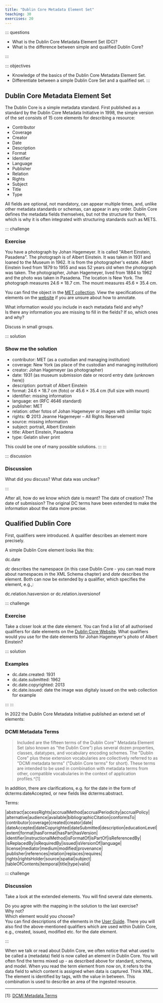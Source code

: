```yaml
---
title: "Dublin Core Metadata Element Set"
teaching: 30
exercises: 20
---
```


::: questions 

- What is the Dublin Core Metadata Element Set (DC)?
- What is the difference between simple and qualified Dublin Core? 

:::

::: objectives

- Knowledge of the basics of the Dublin Core Metadata Element Set. 
- Differentiate between a simple Dublin Core Set and a qualified set.
:::


## Dublin Core Metadata Element Set

The Dublin Core is a simple metadata standard. First published as a standard by the Dublin Core Metadata Initiative in 1998, 
the simple version of the set consists of 15 core elements for describing a resource:

* Contributor
* Coverage
* Creator
* Date
* Description
* Format
* Identifier
* Language
* Publisher
* Relation
* Rights
* Subject
* Title
* Type
  
All fields are optional, not mandatory, can appear multiple times, and, unlike other metadata standards or schemas, can appear in any order. 
Dublin Core defines the metadata fields themselves, but not the structure for them, which is why it is often integrated with structuring standards such as METS. 

::: challenge 

### Exercise

You have a photograph by Johan Hagemeyer. It is called "Albert Einstein, Pasadena". The photograph is of Albert Einstein. 
It was taken in 1931 and loaned to the Museum in 1962. It is from the photographer's estate. Albert Einstein lived from 1879 to 1955 and was 52 years old when the photograph was taken. The photographer, Johan Hagemeyer, lived from 1884 to 1962 and the photo was taken in Pasadena. The location is New York. The photograph measures 24.6 × 18.7 cm. The mount measures 45.6 × 35.4 cm. 

You can find the object in the [MET collection](https://www.metmuseum.org/art/collection/search/270713). View the specifications of the elements on the [website](https://www.dublincore.org/specifications/dublin-core/dces/) if you are unsure about how to annotate. 

What information would you include in each metadata field and why?   
Is there any information you are missing to fill in the fields? If so, which ones and why?  
  
Discuss in small groups.

::: solution

### Show me the solution

* contributor: MET (as a custodian and managing institution)
* coverage: New York (as place of the custodian and managing institution)
* creator: Johan Hagemeyer (as photographer)
* date: 1931 (as museum submission date or record entry date (unknown here))
* description: portrait of Albert Einstein
* format: 24.6 × 18.7 cm (foto) or 45.6 × 35.4 cm (full size with mount)
* identifier: missing information
* language: en (RFC 4646 standard)
* publisher: MET
* relation: other fotos of Johan Hagemeyer or images with similiar topic
* rights: © 2013 Jeanne Hagemeyer – All Rights Reserved
* source: missing information
* subject: portrait, Albert Einstein
* title:  Albert Einstein, Pasadena
* type: Gelatin silver print

This could be one of many possible solutions. 
:::
:::

::: discussion

### Discussion

What did you discuss? What data was unclear? 

:::

After all, how do we know which date is meant? The date of creation? The date of submission? The original DC terms have been extended to make the information about the data more precise. 

## Qualified Dublin Core 

First, qualifiers were introduced. A qualifier describes an element more precisely. 

A simple Dublin Core element looks like this:

dc.date

*dc* describes the namespace (in this case Dublin Core - you can read more about namespaces in the XML Schema chapter) and *date* describes the element. Both can now be extended by a qualifier, which specifies the element, e.g.,:

dc.relation.hasversion or dc.relation.isversionof

::: challenge 

### Exercise

Take a closer look at the date element. You can find a list of all authorised qualifiers for date elements on the [Dublin Core Website](https://www.dublincore.org/specifications/dublin-core/usageguide/qualifiers/). What qualifiers would you use for the date elements for Johan Hagemeyer's photo of Albert Einstein?  

::: solution

### Examples

* dc.date.created: 1931
* dc.date.submitted: 1962
* dc.date.copyrighted: 2013
* dc.date.issued: date the image was digitaly issued on the web collection for example

:::
:::

In 2022 the Dublin Core Metadata Initiative published an extend set of elements: 

### DCMI Metadata Terms  

> Included are the fifteen terms of the Dublin Core™ Metadata Element Set (also known as "the Dublin Core") plus several dozen properties, classes, datatypes, and vocabulary encoding schemes. The "Dublin Core" plus these extension vocabularies are collectively referred to as "DCMI metadata terms" ("Dublin Core terms" for short). These terms are intended to be used in combination with metadata terms from other, compatible vocabularies in the context of application profiles.^[1]

In addition, there are clarifications, e.g. for the date in the form of dcterms:dateAccepted, or new fields like dcterms:abstract. 

Terms:  

|abstract|accessRights|accrualMethod|accrualPeriodicity|accrualPolicy|
|alternative|audience|available|bibliographicCitation|conformsTo|
|contributor|coverage|created|creator|date|
|dateAccepted|dateCopyrighted|dateSubmitted|description|educationLevel|
|extent|format|hasFormat|hasPart|hasVersion|
|identifier|instructionalMethod|isFormatOf|isPartOf|isReferencedBy|
|isReplacedBy|isRequiredBy|issued|isVersionOf|language|
|license|mediator|medium|modified|provenance|
|publisher|references|relation|replaces|requires|
|rights|rightsHolder|source|spatial|subject|
|tableOfContents|temporal|title|type|valid|    


::: challenge

### Discussion

Take a look at the extended elements. You will find several date elements.

Do you agree with the mapping in the solution to the last exercise?  
Why not?   
Which element would you choose?   
You can find descriptions of the elements in the [User Guide](https://www.dublincore.org/resources/userguide/creating_metadata/). There you will also find the above-mentioned qualifiers which are used within Dublin Core, e.g., created, issued, modified etc. for the date element.  

:::

When we talk or read about Dublin Core, we often notice that what used to be called a (metadata) field is now called an element in Dublin Core. 
You will often find the terms mixed up - as described above for standard, schema, and model. When you read the term element from now on, it refers to the data field to which content is assigned when data is captured. Think XML. The element is identified by tags, with the value in between. This combination is used to describe an area of the ingested resource.   

_____________________________________________________  

[1]: [DCMI Metadata Terms](https://www.dublincore.org/specifications/dublin-core/dcmi-terms/)

